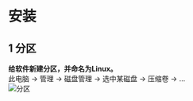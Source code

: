 # 安装
## 1 分区
**给软件新建分区，并命名为Linux。**<br>
此电脑 -> 管理 -> 磁盘管理 -> 选中某磁盘 -> 压缩卷 ->  ... <br>
![分区](https://github.com/tangxim/Linux-VMware-CentOS-/01-VMware-CentOS/1.png)<br>
